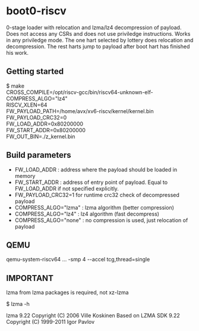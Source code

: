 # boot0-riscv

0-stage loader with relocation and lzma/lz4 decompression of payload.
Does not access any CSRs and does not use priviledge instructions.
Works in any priviledge mode. The one hart selected by lottery does
relocation and decompression. The rest harts jump to payload after boot
hart has finished his work.

## Getting started

$ make \
  CROSS_COMPILE=/opt/riscv-gcc/bin/riscv64-unknown-elf- \
  COMPRESS_ALGO="lz4" \
  RISCV_XLEN=64 \
  FW_PAYLOAD_PATH=/home/avx/xv6-riscv/kernel/kernel.bin \
  FW_PAYLOAD_CRC32=0 \
  FW_LOAD_ADDR=0x80200000 \
  FW_START_ADDR=0x80200000 \
  FW_OUT_BIN=./z_kernel.bin

## Build parameters

- FW_LOAD_ADDR : address where the payload should be loaded in memory
- FW_START_ADDR : address of entry point of payload.
  Equal to FW_LOAD_ADDR if not specified explicitly.
- FW_PAYLOAD_CRC32=1 for runtime crc32 check of decompressed payload
- COMPRESS_ALGO="lzma" : lzma algorithm (better compression)
- COMPRESS_ALGO="lz4"  : lz4 algorithm (fast decompress)
- COMPRESS_ALGO="none" : no compression is used, just relocation of payload

## QEMU

qemu-system-riscv64 ... -smp 4 --accel tcg,thread=single

## IMPORTANT

lzma from lzma packages is required, not xz-lzma

$ lzma -h

lzma 9.22 Copyright (C) 2006 Ville Koskinen
Based on LZMA SDK 9.22 Copyright (C) 1999-2011 Igor Pavlov
